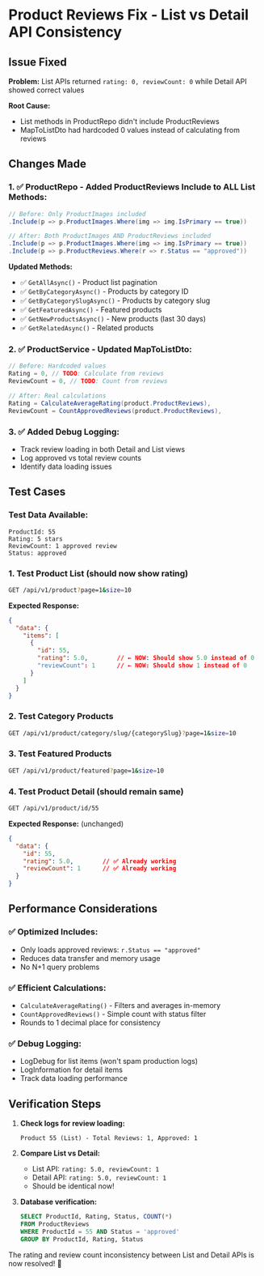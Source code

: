 # Product Reviews Fix - List vs Detail API Consistency

## Issue Fixed
**Problem:** List APIs returned `rating: 0, reviewCount: 0` while Detail API showed correct values

**Root Cause:** 
- List methods in ProductRepo didn't include ProductReviews
- MapToListDto had hardcoded 0 values instead of calculating from reviews

## Changes Made

### 1. ✅ ProductRepo - Added ProductReviews Include to ALL List Methods:

```csharp
// Before: Only ProductImages included
.Include(p => p.ProductImages.Where(img => img.IsPrimary == true))

// After: Both ProductImages AND ProductReviews included
.Include(p => p.ProductImages.Where(img => img.IsPrimary == true))
.Include(p => p.ProductReviews.Where(r => r.Status == "approved"))
```

**Updated Methods:**
- ✅ `GetAllAsync()` - Product list pagination
- ✅ `GetByCategoryAsync()` - Products by category ID  
- ✅ `GetByCategorySlugAsync()` - Products by category slug
- ✅ `GetFeaturedAsync()` - Featured products
- ✅ `GetNewProductsAsync()` - New products (last 30 days)
- ✅ `GetRelatedAsync()` - Related products

### 2. ✅ ProductService - Updated MapToListDto:

```csharp
// Before: Hardcoded values
Rating = 0, // TODO: Calculate from reviews
ReviewCount = 0, // TODO: Count from reviews

// After: Real calculations
Rating = CalculateAverageRating(product.ProductReviews),
ReviewCount = CountApprovedReviews(product.ProductReviews),
```

### 3. ✅ Added Debug Logging:
- Track review loading in both Detail and List views
- Log approved vs total review counts
- Identify data loading issues

## Test Cases

### Test Data Available:
```
ProductId: 55
Rating: 5 stars
ReviewCount: 1 approved review
Status: approved
```

### 1. Test Product List (should now show rating)
```bash
GET /api/v1/product?page=1&size=10
```

**Expected Response:**
```json
{
  "data": {
    "items": [
      {
        "id": 55,
        "rating": 5.0,        // ← NOW: Should show 5.0 instead of 0
        "reviewCount": 1      // ← NOW: Should show 1 instead of 0  
      }
    ]
  }
}
```

### 2. Test Category Products 
```bash
GET /api/v1/product/category/slug/{categorySlug}?page=1&size=10
```

### 3. Test Featured Products
```bash  
GET /api/v1/product/featured?page=1&size=10
```

### 4. Test Product Detail (should remain same)
```bash
GET /api/v1/product/id/55
```

**Expected Response:** (unchanged)
```json
{
  "data": {
    "id": 55,
    "rating": 5.0,        // ✅ Already working
    "reviewCount": 1      // ✅ Already working
  }
}
```

## Performance Considerations

### ✅ Optimized Includes:
- Only loads approved reviews: `r.Status == "approved"`
- Reduces data transfer and memory usage
- No N+1 query problems

### ✅ Efficient Calculations:
- `CalculateAverageRating()` - Filters and averages in-memory
- `CountApprovedReviews()` - Simple count with status filter
- Rounds to 1 decimal place for consistency

### ✅ Debug Logging:
- LogDebug for list items (won't spam production logs)
- LogInformation for detail items  
- Track data loading performance

## Verification Steps

1. **Check logs for review loading:**
   ```
   Product 55 (List) - Total Reviews: 1, Approved: 1
   ```

2. **Compare List vs Detail:**
   - List API: `rating: 5.0, reviewCount: 1`
   - Detail API: `rating: 5.0, reviewCount: 1` 
   - Should be identical now!

3. **Database verification:**
   ```sql
   SELECT ProductId, Rating, Status, COUNT(*) 
   FROM ProductReviews 
   WHERE ProductId = 55 AND Status = 'approved'
   GROUP BY ProductId, Rating, Status
   ```

The rating and review count inconsistency between List and Detail APIs is now resolved! 🎉